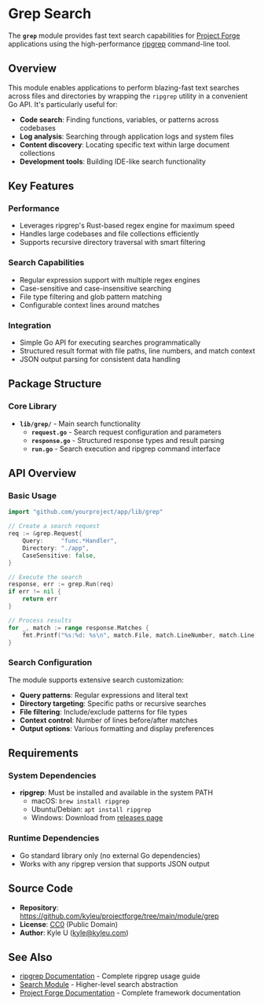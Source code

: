 # Grep Search

The **`grep`** module provides fast text search capabilities for [Project Forge](https://projectforge.dev) applications using the high-performance [ripgrep](https://github.com/BurntSushi/ripgrep) command-line tool.

## Overview

This module enables applications to perform blazing-fast text searches across files and directories by wrapping the `ripgrep` utility in a convenient Go API. It's particularly useful for:

- **Code search**: Finding functions, variables, or patterns across codebases
- **Log analysis**: Searching through application logs and system files
- **Content discovery**: Locating specific text within large document collections
- **Development tools**: Building IDE-like search functionality

## Key Features

### Performance
- Leverages ripgrep's Rust-based regex engine for maximum speed
- Handles large codebases and file collections efficiently
- Supports recursive directory traversal with smart filtering

### Search Capabilities
- Regular expression support with multiple regex engines
- Case-sensitive and case-insensitive searching
- File type filtering and glob pattern matching
- Configurable context lines around matches

### Integration
- Simple Go API for executing searches programmatically
- Structured result format with file paths, line numbers, and match context
- JSON output parsing for consistent data handling

## Package Structure

### Core Library

- **`lib/grep/`** - Main search functionality
  - **`request.go`** - Search request configuration and parameters
  - **`response.go`** - Structured response types and result parsing
  - **`run.go`** - Search execution and ripgrep command interface

## API Overview

### Basic Usage

```go
import "github.com/yourproject/app/lib/grep"

// Create a search request
req := &grep.Request{
    Query:     "func.*Handler",
    Directory: "./app",
    CaseSensitive: false,
}

// Execute the search
response, err := grep.Run(req)
if err != nil {
    return err
}

// Process results
for _, match := range response.Matches {
    fmt.Printf("%s:%d: %s\n", match.File, match.LineNumber, match.Line)
}
```

### Search Configuration

The module supports extensive search customization:

- **Query patterns**: Regular expressions and literal text
- **Directory targeting**: Specific paths or recursive searches
- **File filtering**: Include/exclude patterns for file types
- **Context control**: Number of lines before/after matches
- **Output options**: Various formatting and display preferences

## Requirements

### System Dependencies

- **ripgrep**: Must be installed and available in the system PATH
  - macOS: `brew install ripgrep`
  - Ubuntu/Debian: `apt install ripgrep`
  - Windows: Download from [releases page](https://github.com/BurntSushi/ripgrep/releases)

### Runtime Dependencies

- Go standard library only (no external Go dependencies)
- Works with any ripgrep version that supports JSON output

## Source Code

- **Repository**: https://github.com/kyleu/projectforge/tree/main/module/grep
- **License**: [CC0](https://creativecommons.org/publicdomain/zero/1.0) (Public Domain)
- **Author**: Kyle U (kyle@kyleu.com)

## See Also

- [ripgrep Documentation](https://github.com/BurntSushi/ripgrep/blob/master/GUIDE.md) - Complete ripgrep usage guide
- [Search Module](search.md) - Higher-level search abstraction
- [Project Forge Documentation](https://projectforge.dev) - Complete framework documentation
